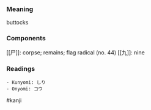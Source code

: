 ### Meaning

buttocks

### Components

[[尸]]: corpse; remains; flag radical (no. 44) [[九]]: nine

### Readings

```
- Kunyomi: しり
- Onyomi: コウ
```

#kanji